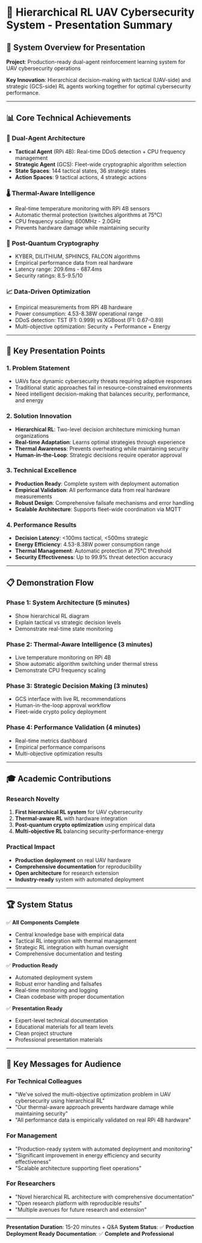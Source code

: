 # 🎯 Hierarchical RL UAV Cybersecurity System - Presentation Summary

## 🚀 **System Overview for Presentation**

**Project**: Production-ready dual-agent reinforcement learning system for UAV cybersecurity operations

**Key Innovation**: Hierarchical decision-making with tactical (UAV-side) and strategic (GCS-side) RL agents working together for optimal cybersecurity performance.

---

## 📊 **Core Technical Achievements**

### 🤖 **Dual-Agent Architecture**
- **Tactical Agent** (RPi 4B): Real-time DDoS detection + CPU frequency management
- **Strategic Agent** (GCS): Fleet-wide cryptographic algorithm selection
- **State Spaces**: 144 tactical states, 36 strategic states
- **Action Spaces**: 9 tactical actions, 4 strategic actions

### 🌡️ **Thermal-Aware Intelligence**
- Real-time temperature monitoring with RPi 4B sensors
- Automatic thermal protection (switches algorithms at 75°C)
- CPU frequency scaling: 600MHz - 2.0GHz
- Prevents hardware damage while maintaining security

### 🔐 **Post-Quantum Cryptography**
- KYBER, DILITHIUM, SPHINCS, FALCON algorithms
- Empirical performance data from real hardware
- Latency range: 209.6ms - 687.4ms
- Security ratings: 8.5-9.5/10

### 📈 **Data-Driven Optimization**
- Empirical measurements from RPi 4B hardware
- Power consumption: 4.53-8.38W operational range
- DDoS detection: TST (F1: 0.999) vs XGBoost (F1: 0.67-0.89)
- Multi-objective optimization: Security + Performance + Energy

---

## 🎯 **Key Presentation Points**

### 1. **Problem Statement**
- UAVs face dynamic cybersecurity threats requiring adaptive responses
- Traditional static approaches fail in resource-constrained environments
- Need intelligent decision-making that balances security, performance, and energy

### 2. **Solution Innovation**
- **Hierarchical RL**: Two-level decision architecture mimicking human organizations
- **Real-time Adaptation**: Learns optimal strategies through experience
- **Thermal Awareness**: Prevents overheating while maintaining security
- **Human-in-the-Loop**: Strategic decisions require operator approval

### 3. **Technical Excellence**
- **Production Ready**: Complete system with deployment automation
- **Empirical Validation**: All performance data from real hardware measurements
- **Robust Design**: Comprehensive failsafe mechanisms and error handling
- **Scalable Architecture**: Supports fleet-wide coordination via MQTT

### 4. **Performance Results**
- **Decision Latency**: <100ms tactical, <500ms strategic
- **Energy Efficiency**: 4.53-8.38W power consumption range
- **Thermal Management**: Automatic protection at 75°C threshold
- **Security Effectiveness**: Up to 99.9% threat detection accuracy

---

## 📋 **Demonstration Flow**

### **Phase 1: System Architecture (5 minutes)**
- Show hierarchical RL diagram
- Explain tactical vs strategic decision levels
- Demonstrate real-time state monitoring

### **Phase 2: Thermal-Aware Intelligence (3 minutes)**
- Live temperature monitoring on RPi 4B
- Show automatic algorithm switching under thermal stress
- Demonstrate CPU frequency scaling

### **Phase 3: Strategic Decision Making (3 minutes)**
- GCS interface with live RL recommendations
- Human-in-the-loop approval workflow
- Fleet-wide crypto policy deployment

### **Phase 4: Performance Validation (4 minutes)**
- Real-time metrics dashboard
- Empirical performance comparisons
- Multi-objective optimization results

---

## 🎓 **Academic Contributions**

### **Research Novelty**
1. **First hierarchical RL system** for UAV cybersecurity
2. **Thermal-aware RL** with hardware integration
3. **Post-quantum crypto optimization** using empirical data
4. **Multi-objective RL** balancing security-performance-energy

### **Practical Impact**
- **Production deployment** on real UAV hardware
- **Comprehensive documentation** for reproducibility
- **Open architecture** for research extension
- **Industry-ready** system with automated deployment

---

## 🏆 **System Status**

✅ **All Components Complete**
- Central knowledge base with empirical data
- Tactical RL integration with thermal management
- Strategic RL integration with human oversight
- Comprehensive documentation and testing

✅ **Production Ready**
- Automated deployment system
- Robust error handling and failsafes
- Real-time monitoring and logging
- Clean codebase with proper documentation

✅ **Presentation Ready**
- Expert-level technical documentation
- Educational materials for all team levels
- Clean project structure
- Professional presentation materials

---

## 🎯 **Key Messages for Audience**

### **For Technical Colleagues**
- "We've solved the multi-objective optimization problem in UAV cybersecurity using hierarchical RL"
- "Our thermal-aware approach prevents hardware damage while maintaining security"
- "All performance data is empirically validated on real RPi 4B hardware"

### **For Management**
- "Production-ready system with automated deployment and monitoring"
- "Significant improvement in energy efficiency and security effectiveness"
- "Scalable architecture supporting fleet operations"

### **For Researchers**
- "Novel hierarchical RL architecture with comprehensive documentation"
- "Open research platform with reproducible results"
- "Multiple avenues for future research and extension"

---

**Presentation Duration**: 15-20 minutes + Q&A
**System Status**: ✅ **Production Deployment Ready**
**Documentation**: ✅ **Complete and Professional**
